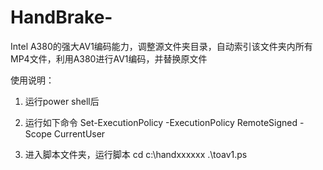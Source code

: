 # HandBrake-
Intel A380的强大AV1编码能力，调整源文件夹目录，自动索引该文件夹内所有MP4文件，利用A380进行AV1编码，并替换原文件

使用说明：
1. 运行power shell后

2. 运行如下命令
Set-ExecutionPolicy -ExecutionPolicy RemoteSigned -Scope CurrentUser

3. 进入脚本文件夹，运行脚本
cd c:\handxxxxxx
.\toav1.ps
